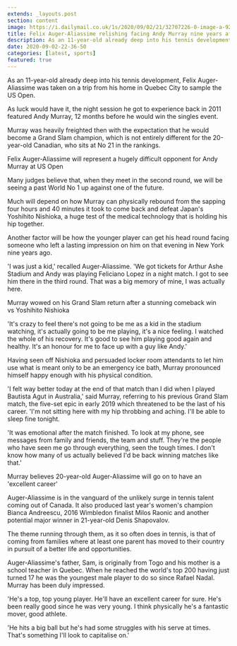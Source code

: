 ```yaml
---
extends: _layouts.post
section: content
image: https://i.dailymail.co.uk/1s/2020/09/02/21/32707226-0-image-a-92_1599079586121.jpg 
title: Felix Auger-Aliassime relishing facing Andy Murray nine years after watching him at US Open 
description: As an 11-year-old already deep into his tennis development, Auger-Aliassime was taken on a trip from Quebec City to sample the US Open and watched Murray in action. 
date: 2020-09-02-22-36-50 
categories: [latest, sports] 
featured: true 
--- 
```

As an 11-year-old already deep into his tennis development, Felix Auger-Aliassime was taken on a trip from his home in Quebec City to sample the US Open.

As luck would have it, the night session he got to experience back in 2011 featured Andy Murray, 12 months before he would win the singles event.

Murray was heavily freighted then with the expectation that he would become a Grand Slam champion, which is not entirely different for the 20-year-old Canadian, who sits at No 21 in the rankings.

Felix Auger-Aliassime will represent a hugely difficult opponent for Andy Murray at US Open



Many judges believe that, when they meet in the second round, we will be seeing a past World No 1 up against one of the future.

Much will depend on how Murray can physically rebound from the sapping four hours and 40 minutes it took to come back and defeat Japan's Yoshihito Nishioka, a huge test of the medical technology that is holding his hip together.

Another factor will be how the younger player can get his head round facing someone who left a lasting impression on him on that evening in New York nine years ago.

'I was just a kid,' recalled Auger-Aliassime. 'We got tickets for Arthur Ashe Stadium and Andy was playing Feliciano Lopez in a night match. I got to see him there in the third round. That was a big memory of mine, I was actually here.

Murray wowed on his Grand Slam return after a stunning comeback win vs Yoshihito Nishioka

'It's crazy to feel there's not going to be me as a kid in the stadium watching, it's actually going to be me playing, it's a nice feeling. I watched the whole of his recovery. It's good to see him playing good again and healthy. It's an honour for me to face up with a guy like Andy.'

Having seen off Nishioka and persuaded locker room attendants to let him use what is meant only to be an emergency ice bath, Murray pronounced himself happy enough with his physical condition.

'I felt way better today at the end of that match than I did when I played Bautista Agut in Australia,' said Murray, referring to his previous Grand Slam match, the five-set epic in early 2019 which threatened to be the last of his career. 'I'm not sitting here with my hip throbbing and aching. I'll be able to sleep fine tonight.

'It was emotional after the match finished. To look at my phone, see messages from family and friends, the team and stuff. They're the people who have seen me go through everything, seen the tough times. I don't know how many of us actually believed I'd be back winning matches like that.'

Murray believes 20-year-old Auger-Aliassime will go on to have an 'excellent career'

Auger-Aliassime is in the vanguard of the unlikely surge in tennis talent coming out of Canada. It also produced last year's women's champion Bianca Andreescu, 2016 Wimbledon finalist Milos Raonic and another potential major winner in 21-year-old Denis Shapovalov.

The theme running through them, as it so often does in tennis, is that of coming from families where at least one parent has moved to their country in pursuit of a better life and opportunities.

Auger-Aliassime's father, Sam, is originally from Togo and his mother is a school teacher in Quebec. When he reached the world's top 200 having just turned 17 he was the youngest male player to do so since Rafael Nadal. Murray has been duly impressed.

'He's a top, top young player. He'll have an excellent career for sure. He's been really good since he was very young. I think physically he's a fantastic mover, good athlete.

'He hits a big ball but he's had some struggles with his serve at times. That's something I'll look to capitalise on.'

